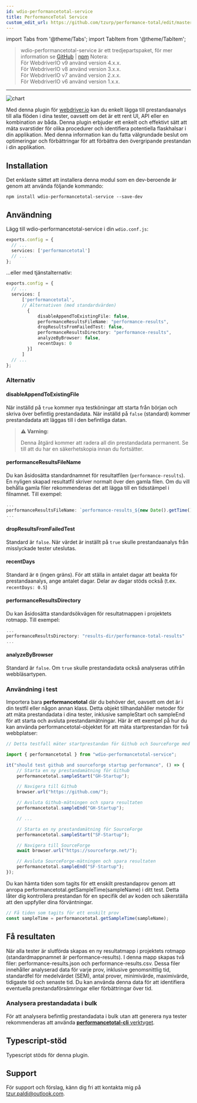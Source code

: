 ```yaml
---
id: wdio-performancetotal-service
title: PerformanceTotal Service
custom_edit_url: https://github.com/tzurp/performance-total/edit/master/README.md
---
```


import Tabs from '@theme/Tabs';
import TabItem from '@theme/TabItem';

> wdio-performancetotal-service är ett tredjepartspaket, för mer information se [GitHub](https://github.com/tzurp/performance-total) | [npm](https://www.npmjs.com/package/wdio-performancetotal-service)
Notera:<br/>
För WebdriverIO v9 använd version 4.x.x.<br/>
För WebdriverIO v8 använd version 3.x.x.<br/>
För WebdriverIO v7 använd version 2.x.x.<br/>
För WebdriverIO v6 använd version 1.x.x.

---

![chart](https://github.com/tzurp/performance-total/blob/master/resources/chart.png)

Med denna plugin för [webdriver.io](https://webdriver.io/) kan du enkelt lägga till prestandaanalys till alla flöden i dina tester, oavsett om det är ett rent UI, API eller en kombination av båda. Denna plugin erbjuder ett enkelt och effektivt sätt att mäta svarstider för olika procedurer och identifiera potentiella flaskhalsar i din applikation. Med denna information kan du fatta välgrundade beslut om optimeringar och förbättringar för att förbättra den övergripande prestandan i din applikation.

## Installation

Det enklaste sättet att installera denna modul som en dev-beroende är genom att använda följande kommando:

```
npm install wdio-performancetotal-service --save-dev
```

## Användning

Lägg till wdio-performancetotal-service i din `wdio.conf.js`:

```typescript
exports.config = {
  // ...
  services: ['performancetotal']
  // ...
};
```
...eller med tjänstalternativ:

```typescript
exports.config = {
  // ...
  services: [
      ['performancetotal',
      // Alternativen (med standardvärden)
        {
            disableAppendToExistingFile: false,
            performanceResultsFileName: "performance-results",
            dropResultsFromFailedTest: false,
            performanceResultsDirectory: "performance-results",
            analyzeByBrowser: false,
            recentDays: 0
        }]
      ]
  // ...
};
```

### Alternativ

#### __disableAppendToExistingFile__

När inställd på `true` kommer nya testköningar att starta från början och skriva över befintlig prestandadata.
När inställd på `false` (standard) kommer prestandadata att läggas till i den befintliga datan.

> **⚠️ Varning:**
>
> Denna åtgärd kommer att radera all din prestandadata permanent. Se till att du har en säkerhetskopia innan du fortsätter.

#### __performanceResultsFileName__

Du kan åsidosätta standardnamnet för resultatfilen (`performance-results`).
En nyligen skapad resultatfil skriver normalt över den gamla filen. Om du vill behålla gamla filer rekommenderas det att lägga till en tidsstämpel i filnamnet. Till exempel:

```typescript
...
performanceResultsFileName: `performance-results_${new Date().getTime()}`
...
```

#### __dropResultsFromFailedTest__

Standard är `false`. När värdet är inställt på `true` skulle prestandaanalys från misslyckade tester uteslutas.

#### __recentDays__

Standard är `0` (ingen gräns). För att ställa in antalet dagar att beakta för prestandaanalys, ange antalet dagar. Delar av dagar stöds också (t.ex. `recentDays: 0.5`)

#### __performanceResultsDirectory__

Du kan åsidosätta standardsökvägen för resultatmappen i projektets rotmapp.
Till exempel:

```typescript
...
performanceResultsDirectory: "results-dir/performance-total-results"
...
```

#### __analyzeByBrowser__

Standard är `false`. Om `true` skulle prestandadata också analyseras utifrån webbläsartypen.


### Användning i test

Importera bara __performancetotal__ där du behöver det, oavsett om det är i din testfil eller någon annan klass. Detta objekt tillhandahåller metoder för att mäta prestandadata i dina tester, inklusive sampleStart och sampleEnd för att starta och avsluta prestandamätningar.
Här är ett exempel på hur du kan använda performancetotal-objektet för att mäta startprestandan för två webbplatser:

```typescript
// Detta testfall mäter startprestandan för Github och SourceForge med hjälp av performancetotal-objektet.

import { performancetotal } from "wdio-performancetotal-service";

it("should test github and sourceforge startup performance", () => {
    // Starta en ny prestandamätning för Github
    performancetotal.sampleStart("GH-Startup");

    // Navigera till Github
    browser.url("https://github.com/");

    // Avsluta Github-mätningen och spara resultaten
    performancetotal.sampleEnd("GH-Startup");

    // ...

    // Starta en ny prestandamätning för SourceForge
    performancetotal.sampleStart("SF-Startup");

    // Navigera till SourceForge
    await browser.url("https://sourceforge.net/");

    // Avsluta SourceForge-mätningen och spara resultaten
    performancetotal.sampleEnd("SF-Startup");
});

```

Du kan hämta tiden som tagits för ett enskilt prestandaprov genom att anropa performancetotal.getSampleTime(sampleName) i ditt test. Detta låter dig kontrollera prestandan för en specifik del av koden och säkerställa att den uppfyller dina förväntningar.

```typescript
// Få tiden som tagits för ett enskilt prov
const sampleTime = performancetotal.getSampleTime(sampleName);

```

## Få resultaten

När alla tester är slutförda skapas en ny resultatmapp i projektets rotmapp (standardmappnamnet är performance-results). I denna mapp skapas två filer: performance-results.json och performance-results.csv. Dessa filer innehåller analyserad data för varje prov, inklusive genomsnittlig tid, standardfel för medelvärdet (SEM), antal prover, minimivärde, maximivärde, tidigaste tid och senaste tid. Du kan använda denna data för att identifiera eventuella prestandaförsämringar eller förbättringar över tid.

### Analysera prestandadata i bulk

För att analysera befintlig prestandadata i bulk utan att generera nya tester rekommenderas att använda [__performancetotal-cli__ verktyget](https://www.npmjs.com/package/performancetotal-cli).

## Typescript-stöd

Typescript stöds för denna plugin.

## Support

För support och förslag, känn dig fri att kontakta mig på [tzur.paldi@outlook.com](https://github.com/tzurp/performance-total/blob/master/mailto:tzur.paldi@outlook.com).